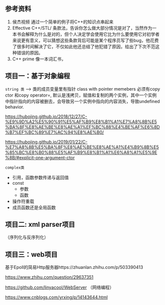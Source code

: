 
## 参考资料
1. 侯杰视频
   通过一个简单的例子将C++的知识点串起来
2. Effective C++/STL/ 
   条款法，告诉你怎么做大部分情况是对了，当然作为一本书会解释为什么是对的，但个人决定学会使用它比为什么要使用它对初学者来说更有意义，可以猜想这些条款背后可能是某个程序员写了些bug，他花费了很多时间解决了它，不仅如此他还总结了他犯错了原因，给出了下次不范这种错误的原因。
3. C++ prime
   像一本词汇书，

## 项目一：基于对象编程
`string 类` --> 类的成员变量里有指针
class with pointer memebers 必须有copy ctor 和copy operator=, 默认是浅拷贝，赋值和复制的两个实例，其中一个实例中指针指向的内容被删去，会导致另一个实例中指向的内容消失，导致undefined behavior.

https://hubojing.github.io/2018/12/27/C-%E9%9D%A2%E5%90%91%E5%AF%B9%E8%B1%A1%E7%A8%8B%E5%BA%8F%E8%AE%BE%E8%AE%A1%EF%BC%88%E4%BE%AF%E6%8D%B7%EF%BC%89%E7%AC%94%E8%AE%B0/

https://hubojing.github.io/2019/01/22/C-%E7%A8%8B%E5%BA%8F%E8%AE%BE%E8%AE%A1%E4%B9%8B%E5%85%BC%E8%B0%88%E5%AF%B9%E8%B1%A1%E6%A8%A1%E5%9E%8B/#explicit-one-argument-ctor


`complex类`
* 引用，函数参数传递与返回值
* const
  - 参数
  - 函数
* 操作符重载
* 成员函数还是全局函数

## 项目二: xml parser项目
（序列化与反序列化）

## 项目三：web项目
基于Epoll的简易Http服务器https://zhuanlan.zhihu.com/p/503390413

https://www.zhihu.com/question/29637351

https://github.com/linyacool/WebServer
（网络编程）

https://www.cnblogs.com/yrxing/p/14143644.html